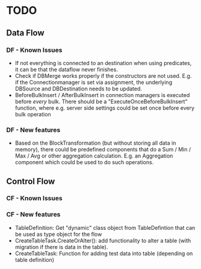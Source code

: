 # TODO

## Data Flow

### DF - Known Issues

- If not everything is connected to an destination when using predicates, it can be that the dataflow never finishes.
- Check if DBMerge works properly if the constructors are not used. E.g. if the Connectionmanager is set via assignment, the underlying DBSource and DBDestination needs to be  updated.
- BeforeBulkInsert / AfterBulkInsert in connection managers is executed before *every* bulk. There should be a "ExecuteOnceBeforeBulkInsert" function, where e.g. server side settings could be set once before every bulk operation

### DF - New features

- Based on the BlockTransformation (but without storing all data in memory), there could be predefined components that do a Sum / Min / Max / Avg or other
aggregation calculation. E.g. an Aggregation component which could be used to do such operations.

## Control Flow

### CF - Known Issues

### CF - New features

- TableDefinition: Get "dynamic" class object from TableDefintion that can be used as type object for the flow
- CreateTableTask.CreateOrAlter(): add functionality to alter a table (with migration if there is data in the table).
- CreateTableTask: Function for adding test data into table (depending on table definition)
